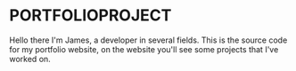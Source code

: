 # PORTFOLIOPROJECT
Hello there
I'm James, a developer in several fields.
This is the source code for my portfolio website, on the website you'll see some projects that I've worked on.
